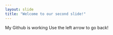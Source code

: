 ```yaml
---
layout: slide
title: "Welcome to our second slide!"
---
```

My Github is working
Use the left arrow to go back!
